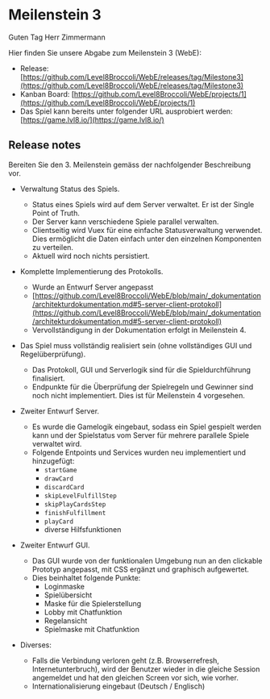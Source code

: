 # Meilenstein 3

Guten Tag Herr Zimmermann

Hier finden Sie unsere Abgabe zum Meilenstein 3 (WebE):

- Release: [https://github.com/Level8Broccoli/WebE/releases/tag/Milestone3](https://github.com/Level8Broccoli/WebE/releases/tag/Milestone3)
- Kanban Board: [https://github.com/Level8Broccoli/WebE/projects/1](https://github.com/Level8Broccoli/WebE/projects/1)
- Das Spiel kann bereits unter folgender URL ausprobiert werden: [https://game.lvl8.io/](https://game.lvl8.io/)

## Release notes

Bereiten Sie den 3. Meilenstein gemäss der nachfolgender Beschreibung vor.

- Verwaltung Status des Spiels.

  - Status eines Spiels wird auf dem Server verwaltet. Er ist der Single Point of Truth.
  - Der Server kann verschiedene Spiele parallel verwalten.
  - Clientseitig wird Vuex für eine einfache Statusverwaltung verwendet. Dies ermöglicht die Daten einfach unter den einzelnen Komponenten zu verteilen.
  - Aktuell wird noch nichts persistiert.

- Komplette Implementierung des Protokolls.

  - Wurde an Entwurf Server angepasst
  - [https://github.com/Level8Broccoli/WebE/blob/main/_dokumentation/architekturdokumentation.md#5-server-client-protokoll](https://github.com/Level8Broccoli/WebE/blob/main/_dokumentation/architekturdokumentation.md#5-server-client-protokoll)
  - Vervollständigung in der Dokumentation erfolgt in Meilenstein 4.

- Das Spiel muss vollständig realisiert sein (ohne vollständiges GUI und Regelüberprüfung).
  - Das Protokoll, GUI und Serverlogik sind für die Spieldurchführung finalisiert.
  - Endpunkte für die Überprüfung der Spielregeln und Gewinner sind noch nicht implementiert. Dies ist für Meilenstein 4 vorgesehen.
- Zweiter Entwurf Server.

  - Es wurde die Gamelogik eingebaut, sodass ein Spiel gespielt werden kann und der Spielstatus vom Server für mehrere parallele Spiele verwaltet wird.
  - Folgende Entpoints und Services wurden neu implementiert und hinzugefügt:
    - `startGame`
    - `drawCard`
    - `discardCard`
    - `skipLevelFulfillStep`
    - `skipPlayCardsStep`
    - `finishFulfillment`
    - `playCard`
    - diverse Hilfsfunktionen

- Zweiter Entwurf GUI.

  - Das GUI wurde von der funktionalen Umgebung nun an den clickable Prototyp angepasst, mit CSS ergänzt und graphisch aufgewertet.
  - Dies beinhaltet folgende Punkte:
    - Loginmaske
    - Spielübersicht
    - Maske für die Spielerstellung
    - Lobby mit Chatfunktion
    - Regelansicht
    - Spielmaske mit Chatfunktion

- Diverses:
  - Falls die Verbindung verloren geht (z.B. Browserrefresh, Internetunterbruch), wird der Benutzer wieder in die gleiche Session angemeldet und hat den gleichen Screen vor sich, wie vorher.
  - Internationalisierung eingebaut (Deutsch / Englisch)
